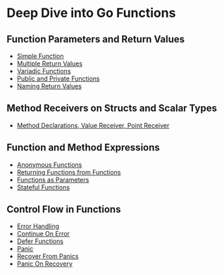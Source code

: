 # Deep Dive into Go Functions

## Function Parameters and Return Values

- [Simple Function](https://github.com/Fakorede/Learning-Golang/blob/master/go-functions/01-function-parameters-return-values/01-simple-function)
- [Multiple Return Values](https://github.com/Fakorede/Learning-Golang/tree/master/go-functions/01-function-parameters-return-values/02-multiple-return-values)
- [Variadic Functions](https://github.com/Fakorede/Learning-Golang/tree/master/go-functions/01-function-parameters-return-values/03-variadic-functions)
- [Public and Private Functions](https://github.com/Fakorede/Learning-Golang/tree/master/go-functions/01-function-parameters-return-values/04-public-private-functions)
- [Naming Return Values](https://github.com/Fakorede/Learning-Golang/tree/master/go-functions/01-function-parameters-return-values/05-naming-return-values)

## Method Receivers on Structs and Scalar Types

- [Method Declarations, Value Receiver, Point Receiver](https://github.com/Fakorede/Learning-Golang/tree/master/go-functions/02-method-receivers-on-struct-and-scalar-types/01-method-declarations)

## Function and Method Expressions

- [Anonymous Functions](https://github.com/Fakorede/Learning-Golang/tree/master/go-functions/03-function-and-method-expressions/01-anonymous-functions)
- [Returning Functions from Functions](https://github.com/Fakorede/Learning-Golang/tree/master/go-functions/03-function-and-method-expressions/02-returning-functions-from-functions)
- [Functions as Parameters](https://github.com/Fakorede/Learning-Golang/tree/master/go-functions/03-function-and-method-expressions/03-functions-as-parameters)
- [Stateful Functions](https://github.com/Fakorede/Learning-Golang/tree/master/go-functions/03-function-and-method-expressions/04-stateful-functions)

## Control Flow in Functions

- [Error Handling](https://github.com/Fakorede/Learning-Golang/tree/master/go-functions/04-control-flow-in-functions/01-error-handling)
- [Continue On Error](https://github.com/Fakorede/Learning-Golang/tree/master/go-functions/04-control-flow-in-functions/02-continue-on-error)
- [Defer Functions](https://github.com/Fakorede/Learning-Golang/tree/master/go-functions/04-control-flow-in-functions/03-defer)
- [Panic]()
- [Recover From Panics]()
- [Panic On Recovery]()
